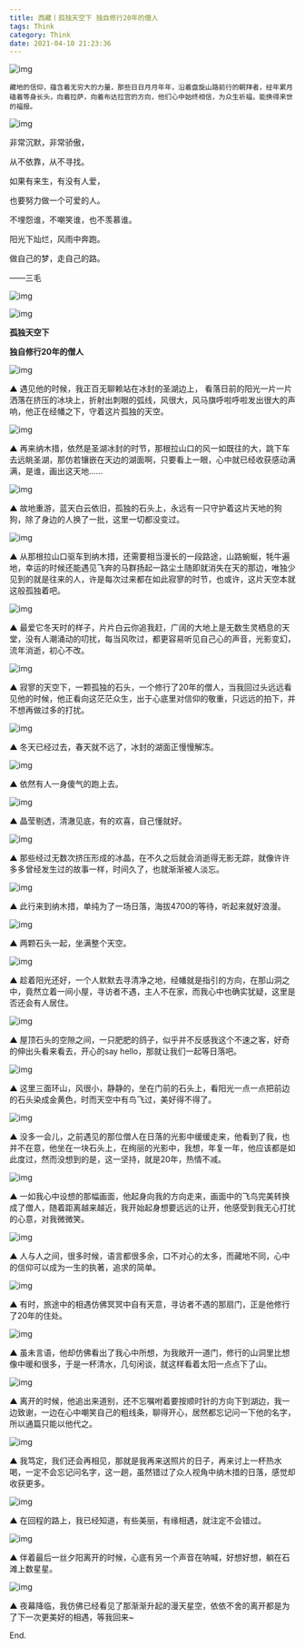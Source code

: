 ```yaml
---
title: 西藏丨孤独天空下 独自修行20年的僧人 
tags: Think
category: Think
date: 2021-04-10 21:23:36
---
```


![img](https://cdn.jsdelivr.net/gh/onocs/onocs.github.io@img/xiuxing/xiuxing_000.jpg)

    藏地的信仰，蕴含着无穷大的力量，那些日日月月年年，沿着盘旋山路前行的朝拜者，经年累月磕着等身长头，向着拉萨，向着布达拉宫的方向，他们心中始终相信，为众生祈福，能换得来世的福报。
<!--more-->

![img](https://cdn.jsdelivr.net/gh/onocs/onocs.github.io@img/xiuxing/xiuxing_001.jpg)

非常沉默，非常骄傲，

从不依靠，从不寻找。

如果有来生，有没有人爱，

也要努力做一个可爱的人。

不埋怨谁，不嘲笑谁，也不羡慕谁。

阳光下灿烂，风雨中奔跑。

做自己的梦，走自己的路。

——三毛

![img](https://cdn.jsdelivr.net/gh/onocs/onocs.github.io@img/xiuxing/xiuxing_002.jpg)

![img](https://cdn.jsdelivr.net/gh/onocs/onocs.github.io@img/xiuxing/xiuxing_003.jpg)

**孤独天空下**

**独自修行20年的僧人**

![img](https://cdn.jsdelivr.net/gh/onocs/onocs.github.io@img/xiuxing/xiuxing_004.jpg)

▲ 遇见他的时候，我正百无聊赖站在冰封的圣湖边上， 看落日前的阳光一片一片洒落在挤压的冰块上，折射出刺眼的弧线，风很大，风马旗呼啦呼啦发出很大的声响，他正在经幡之下，守着这片孤独的天空。

![img](https://cdn.jsdelivr.net/gh/onocs/onocs.github.io@img/xiuxing/xiuxing_005.jpg)

▲ 再来纳木措，依然是圣湖冰封的时节，那根拉山口的风一如既往的大，跳下车去远眺圣湖，那仿若镶嵌在天边的湖面啊，只要看上一眼，心中就已经收获感动满满，是谁，画出这天地……

![img](https://cdn.jsdelivr.net/gh/onocs/onocs.github.io@img/xiuxing/xiuxing_006.jpg)

▲ 故地重游，蓝天白云依旧，孤独的石头上，永远有一只守护着这片天地的狗狗，除了身边的人换了一批，这里一切都没变过。

![img](https://cdn.jsdelivr.net/gh/onocs/onocs.github.io@img/xiuxing/xiuxing_008.jpg)

▲ 从那根拉山口驱车到纳木措，还需要相当漫长的一段路途，山路蜿蜒，牦牛遍地，幸运的时候还能遇见飞奔的马群扬起一路尘土随即就消失在天的那边，唯独少见到的就是往来的人，许是每次过来都在如此寂寥的时节，也或许，这片天空本就这般孤独着吧。

![img](https://cdn.jsdelivr.net/gh/onocs/onocs.github.io@img/xiuxing/xiuxing_009.jpg)

▲ 最爱它冬天时的样子，片片白云你追我赶，广阔的大地上是无数生灵栖息的天堂，没有人潮涌动的叨扰，每当风吹过，都更容易听见自己心的声音，光影变幻，流年消逝，初心不改。

![img](https://cdn.jsdelivr.net/gh/onocs/onocs.github.io@img/xiuxing/xiuxing_010.jpg)

▲ 寂寥的天空下，一颗孤独的石头，一个修行了20年的僧人，当我回过头远远看见他的时候，他正看向这茫茫众生，出于心底里对信仰的敬重，只远远的拍下，并不想再做过多的打扰。

![img](https://cdn.jsdelivr.net/gh/onocs/onocs.github.io@img/xiuxing/xiuxing_011.jpg)

▲ 冬天已经过去，春天就不远了，冰封的湖面正慢慢解冻。

![img](https://cdn.jsdelivr.net/gh/onocs/onocs.github.io@img/xiuxing/xiuxing_012.jpg)

▲ 依然有人一身傻气的跑上去。

![img](https://cdn.jsdelivr.net/gh/onocs/onocs.github.io@img/xiuxing/xiuxing_013.jpg)

▲ 晶莹剔透，清澈见底，有的欢喜，自己懂就好。

![img](https://cdn.jsdelivr.net/gh/onocs/onocs.github.io@img/xiuxing/xiuxing_014.jpg)

▲ 那些经过无数次挤压形成的冰晶，在不久之后就会消逝得无影无踪，就像许许多多曾经发生过的故事一样，时间久了，也就渐渐被人淡忘。

![img](https://cdn.jsdelivr.net/gh/onocs/onocs.github.io@img/xiuxing/xiuxing_0015.jpg)

▲ 此行来到纳木措，单纯为了一场日落，海拔4700的等待，听起来就好浪漫。

![img](https://cdn.jsdelivr.net/gh/onocs/onocs.github.io@img/xiuxing/xiuxing_016.jpg)

▲ 两颗石头一起，坐满整个天空。

![img](https://cdn.jsdelivr.net/gh/onocs/onocs.github.io@img/xiuxing/xiuxing_017.jpg)

▲ 趁着阳光还好，一个人默默去寻清净之地，经幡就是指引的方向，在那山洞之中，竟然立着一间小屋，寻访者不遇，主人不在家，而我心中也确实犹疑，这里是否还会有人居住。

![img](https://cdn.jsdelivr.net/gh/onocs/onocs.github.io@img/xiuxing/xiuxing_018.jpg)

▲ 屋顶石头的空隙之间，一只肥肥的鸽子，似乎并不反感我这个不速之客，好奇的伸出头看来看去，开心的say hello，那就让我们一起等日落吧。

![img](https://cdn.jsdelivr.net/gh/onocs/onocs.github.io@img/xiuxing/xiuxing_019.jpg)

▲ 这里三面环山，风很小，静静的，坐在门前的石头上，看阳光一点一点把前边的石头染成金黄色，时而天空中有鸟飞过，美好得不得了。

![img](https://cdn.jsdelivr.net/gh/onocs/onocs.github.io@img/xiuxing/xiuxing_020.jpg)

▲ 没多一会儿，之前遇见的那位僧人在日落的光影中缓缓走来，他看到了我，也并不在意，他坐在一块石头上，在绚丽的光影中，我想，年复一年，他应该都是如此度过，然而没想到的是，这一坚持，就是20年，热情不减。

![img](https://cdn.jsdelivr.net/gh/onocs/onocs.github.io@img/xiuxing/xiuxing_021.jpg)

▲ 一如我心中设想的那幅画面，他起身向我的方向走来，画面中的飞鸟完美转换成了僧人，随着距离越来越近，我开始起身想要远远的让开，他感受到我无心打扰的心意，对我微微笑。

![img](https://cdn.jsdelivr.net/gh/onocs/onocs.github.io@img/xiuxing/xiuxing_022.jpg)

▲ 人与人之间，很多时候，语言都很多余，口不对心的太多，而藏地不同，心中的信仰可以成为一生的执著，追求的简单。

![img](https://cdn.jsdelivr.net/gh/onocs/onocs.github.io@img/xiuxing/xiuxing_023.jpg)

▲ 有时，旅途中的相遇仿佛冥冥中自有天意，寻访者不遇的那扇门，正是他修行了20年的住处。

![img](https://cdn.jsdelivr.net/gh/onocs/onocs.github.io@img/xiuxing/xiuxing_024.jpg)

▲ 虽未言语，他却仿佛看出了我心中所想，为我敞开一道门，修行的山洞里比想像中暖和很多，于是一杯清水，几句闲谈，就这样看着太阳一点点下了山。

![img](https://cdn.jsdelivr.net/gh/onocs/onocs.github.io@img/xiuxing/xiuxing_025.jpg)

▲ 离开的时候，他追出来道别，还不忘嘱咐着要按顺时针的方向下到湖边，我一边致谢，一边在心中嘲笑自己的粗线条，聊得开心，居然都忘记问一下他的名字，所以通篇只能以他代之。

![img](https://cdn.jsdelivr.net/gh/onocs/onocs.github.io@img/xiuxing/xiuxing_026.jpg)

▲ 我笃定，我们还会再相见，那就是我再来送照片的日子，再来讨上一杯热水喝，一定不会忘记问名字，这一趟，虽然错过了众人视角中纳木措的日落，感觉却收获更多。

![img](https://cdn.jsdelivr.net/gh/onocs/onocs.github.io@img/xiuxing/xiuxing_027.jpg)

▲ 在回程的路上，我已经知道，有些美丽，有缘相遇，就注定不会错过。

![img](https://cdn.jsdelivr.net/gh/onocs/onocs.github.io@img/xiuxing/xiuxing_028.jpg)

▲ 伴着最后一丝夕阳离开的时候，心底有另一个声音在呐喊，好想好想，躺在石滩上数星星。

![img](https://cdn.jsdelivr.net/gh/onocs/onocs.github.io@img/xiuxing/xiuxing_025.jpg)

▲ 夜幕降临，我仿佛已经看见了那渐渐升起的漫天星空，依依不舍的离开都是为了下一次更美好的相遇，等我回来~

End.
